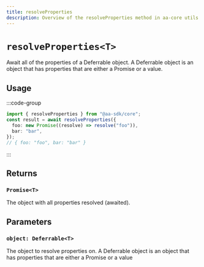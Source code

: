 ```yaml
---
title: resolveProperties
description: Overview of the resolveProperties method in aa-core utils
---
```


# `resolveProperties<T>`

Await all of the properties of a Deferrable object. A Deferrable object is an object that has properties that are either a Promise or a value.

## Usage

:::code-group

```ts [example.ts]
import { resolveProperties } from "@aa-sdk/core";
const result = await resolveProperties({
  foo: new Promise((resolve) => resolve("foo")),
  bar: "bar",
});
// { foo: "foo", bar: "bar" }
```

:::

## Returns

### `Promise<T>`

The object with all properties resolved (awaited).

## Parameters

### `object: Deferrable<T>`

The object to resolve properties on. A Deferrable object is an object that has properties that are either a Promise or a value

